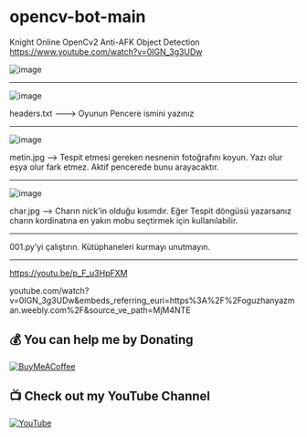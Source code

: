 # opencv-bot-main
Knight Online OpenCv2 Anti-AFK Object Detection
https://www.youtube.com/watch?v=0IGN_3g3UDw


![image](https://user-images.githubusercontent.com/36090819/205471288-ef6374ac-c0f1-4991-a9e2-3599f2a142eb.png)



_____________________________________________________________


![image](https://user-images.githubusercontent.com/36090819/205486747-c76ab2d9-b8e0-45af-948a-0414ccee241b.png)

headers.txt ---> Oyunun Pencere ismini yazınız

_____________________________________________________________


![image](https://user-images.githubusercontent.com/36090819/205486837-d61f318d-12af-44b2-83f6-c0874deeff50.png)

metin.jpg --> Tespit etmesi gereken nesnenin fotoğrafını koyun. Yazı olur eşya olur fark etmez. Aktif pencerede bunu arayacaktır.

_____________________________________________________________


![image](https://user-images.githubusercontent.com/36090819/205486888-78106a19-14a2-4042-8da1-79d018956c64.png)

char.jpg --> Charın nick'in olduğu kısımdır. Eğer Tespit döngüsü yazarsanız charın kordinatına en yakın mobu seçtirmek için kullanılabilir. 

_____________________________________________________________


001.py'yi çalıştırın. Kütüphaneleri kurmayı unutmayın.




_____________________________________________________________


https://youtu.be/p_F_u3HpFXM

youtube.com/watch?v=0IGN_3g3UDw&embeds_referring_euri=https%3A%2F%2Foguzhanyazman.weebly.com%2F&source_ve_path=MjM4NTE

## 💰 You can help me by Donating

[![BuyMeACoffee](https://img.shields.io/badge/Buy%20Me%20a%20Coffee-ffdd00?style=for-the-badge&logo=buy-me-a-coffee&logoColor=black)](https://buymeacoffee.com/handeveloper1)

## 📺 Check out my YouTube Channel

[![YouTube](https://img.shields.io/badge/YouTube-%23FF0000.svg?style=for-the-badge&logo=youtube&logoColor=white)](https://www.youtube.com/@handeveloper1)
